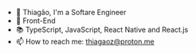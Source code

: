 - 👋 Thiagão, I'm a Softare Engineer
- 👀 Front-End 
- 📚 TypeScript, JavaScript, React Native and React.js
- 📫 How to reach me: thiagaoz@proton.me

<!---
thiagaoz/thiagaoz is a ✨ special ✨ repository because its `README.md` (this file) appears on your GitHub profile.
You can click the Preview link to take a look at your changes.
--->
